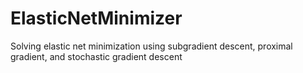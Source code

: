 # ElasticNetMinimizer
Solving elastic net minimization using subgradient descent, proximal gradient, and stochastic gradient descent
